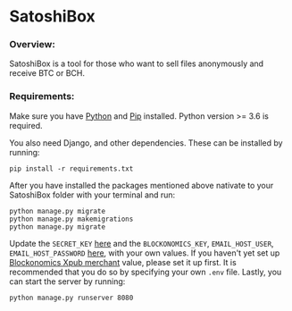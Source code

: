 # SatoshiBox

### Overview:
SatoshiBox is a tool for those who want to sell files anonymously and receive BTC or BCH.

### Requirements:
Make sure you have [Python](https://www.python.org/downloads/) and [Pip](https://pip.pypa.io/en/latest/installing/#installing-with-get-pip-py) installed. Python version >= 3.6 is required.

You also need Django, and other dependencies. These can be installed by running:

```
pip install -r requirements.txt 
```
After you have installed the packages mentioned above nativate to your SatoshiBox folder with your terminal and run:
```
python manage.py migrate
python manage.py makemigrations
python manage.py migrate
```
Update the `SECRET_KEY` [here](https://github.com/cnohall/SatoshiBox/blob/master/satoshi_box/settings.py#L28) and the `BLOCKONOMICS_KEY`, `EMAIL_HOST_USER`, `EMAIL_HOST_PASSWORD` [here](https://github.com/cnohall/SatoshiBox/blob/master/satoshi_box/settings.py#L130-L135), with your own values. If you haven't yet set up [Blockonomics Xpub merchant](https://www.blockonomics.co/merchants#/) value, please set it up first. It is recommended that you do so by specifying your own `.env` file. 
Lastly, you can start the server by running:
```
python manage.py runserver 8080
```
